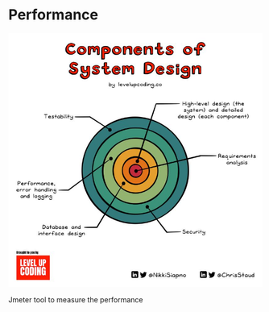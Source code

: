 # Performance

![system_design_components.jpeg](_img%2Fsystem_design_components.jpeg)

Jmeter tool to measure the performance
